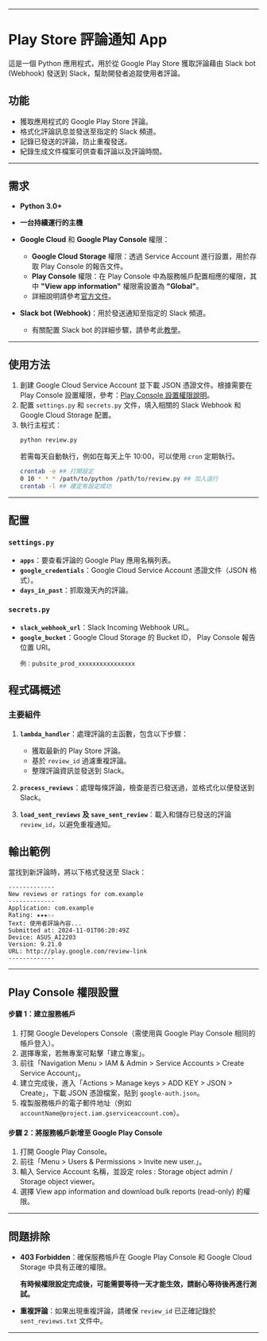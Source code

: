 
---

# Play Store 評論通知 App

這是一個 Python 應用程式，用於從 Google Play Store 獲取評論藉由 Slack bot (Webhook) 發送到 Slack，幫助開發者追蹤使用者評論。

## 功能

- 獲取應用程式的 Google Play Store 評論。
- 格式化評論訊息並發送至指定的 Slack 頻道。
- 記錄已發送的評論，防止重複發送。
- 紀錄生成文件檔案可供查看評論以及評論時間。

---

## 需求

- **Python 3.0+**
- **一台持續運行的主機**
- **Google Cloud** 和 **Google Play Console** 權限：
  - **Google Cloud Storage** 權限：透過 Service Account 進行設置，用於存取 Play Console 的報告文件。
  - **Play Console** 權限：在 Play Console 中為服務帳戶配置相應的權限，其中 **"View app information"** 權限需設置為 **"Global"**。
  - 詳細說明請參考[官方文件](https://support.google.com/googleplay/android-developer/answer/6135870#export&zippy=%2Csee-an-example-python%2Cdownload-reports-using-a-client-library-and-service-account)。
  
- **Slack bot (Webhook)**：用於發送通知至指定的 Slack 頻道。
  - 有關配置 Slack bot 的詳細步驟，請參考此[教學](https://medium.com/wehkamp-techblog/dont-use-slack-incoming-webhooks-app-creation-is-dead-simple-af9ea8ff41da)。

---

## 使用方法

1. 創建 Google Cloud Service Account 並下載 JSON 憑證文件。根據需要在 Play Console 設置權限，參考：[Play Console 設置權限說明](#play-console-權限設置)。
2. 配置 `settings.py` 和 `secrets.py` 文件，填入相關的 Slack Webhook 和 Google Cloud Storage 配置。
3. 執行主程式：
   ```zsh
   python review.py
   ```
    若需每天自動執行，例如在每天上午 10:00，可以使用 `cron` 定期執行。
    ```zsh
    crontab -e ## 打開設定
    0 10 * * * /path/to/python /path/to/review.py ## 加入這行
    crontab -l ## 確定有設定成功
    ```
---

## 配置

### `settings.py`
- **`apps`**：要查看評論的 Google Play 應用名稱列表。
- **`google_credentials`**：Google Cloud Service Account 憑證文件（JSON 格式）。
- **`days_in_past`**：抓取幾天內的評論。

### `secrets.py`
- **`slack_webhook_url`**：Slack Incoming Webhook URL。
- **`google_bucket`**：Google Cloud Storage 的 Bucket ID， Play Console 報告位置 URI。
  ``` 
  例：pubsite_prod_xxxxxxxxxxxxxxxx
  ```


## 程式碼概述

### 主要組件

1. **`lambda_handler`**：處理評論的主函數，包含以下步驟：
   - 獲取最新的 Play Store 評論。
   - 基於 `review_id` 過濾重複評論。
   - 整理評論資訊並發送到 Slack。

2. **`process_reviews`**：處理每條評論，檢查是否已發送過，並格式化以便發送到 Slack。

3. **`load_sent_reviews` 及 `save_sent_review`**：載入和儲存已發送的評論 `review_id`，以避免重複通知。

## 輸出範例

當找到新評論時，將以下格式發送至 Slack：

```
-------------
New reviews or ratings for com.example
-------------
Application: com.example
Rating: ★★★☆☆
Text: 使用者評論內容...
Submitted at: 2024-11-01T06:20:49Z
Device: ASUS_AI2203
Version: 9.21.0
URL: http://play.google.com/review-link
-------------
```
---


## Play Console 權限設置

#### 步驟 1：建立服務帳戶

1. 打開 Google Developers Console（需使用與 Google Play Console 相同的帳戶登入）。
2. 選擇專案，若無專案可點擊「建立專案」。
3. 前往「Navigation Menu >  IAM & Admin  > Service Accounts > Create Service Account」。
4. 建立完成後，進入「Actions > Manage keys > ADD KEY > JSON >  Create」，下載 JSON 憑證檔案，貼到 `google-auth.json`。
5. 複製服務帳戶的電子郵件地址（例如 `accountName@project.iam.gserviceaccount.com`）。

#### 步驟 2：將服務帳戶新增至 Google Play Console

1. 打開 Google Play Console。
2. 前往「Menu > Users & Permissions >  Invite new user.」。
3. 輸入 Service Account 名稱，並設定 roles : Storage object admin / Storage object viewer。
4. 選擇 View app information and download bulk reports (read-only) 的權限。

---
## 問題排除

- **403 Forbidden**：確保服務帳戶在 Google Play Console 和 Google Cloud Storage 中具有正確的權限。

    ****有時候權限設定完成後，可能需要等待一天才能生效，請耐心等待後再進行測試。****

- **重複評論**：如果出現重複評論，請確保 `review_id` 已正確記錄於 `sent_reviews.txt` 文件中。

---